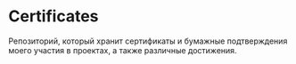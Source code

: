 # Certificates
Репозиторий, который хранит сертификаты и бумажные подтверждения моего участия в проектах, а также различные достижения.

